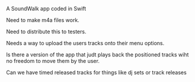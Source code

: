 A SoundWalk app coded in Swift

Need to make m4a files work. 

Need to distribute this to testers. 

Needs a way to upload the users tracks onto their menu options.

Is there a version of the app that judt plays back the positioned tracks wiht no freedom to move them by the user.

Can we have timed released tracks for things like dj sets or track releases
